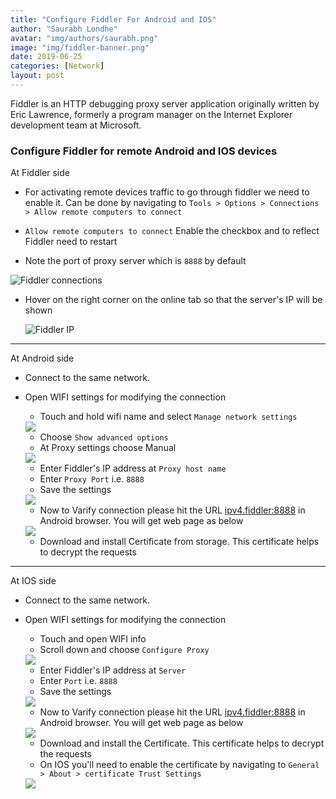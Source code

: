 ```yaml
---
title: "Configure Fiddler For Android and IOS"
author: "Saurabh Londhe"
avatar: "img/authors/saurabh.png"
image: "img/fiddler-banner.png"
date: 2019-06-25
categories: [Network]
layout: post
---
```


Fiddler is an HTTP debugging proxy server application originally written by Eric Lawrence, formerly a program manager on the Internet Explorer development team at Microsoft.

### Configure Fiddler for remote Android and IOS devices

At Fiddler side

- For activating remote devices traffic to go through fiddler we need to enable it. Can be done by navigating to
  `Tools > Options > Connections > Allow remote computers to connect`

- `Allow remote computers to connect` Enable the checkbox and to reflect Fiddler need to restart

- Note the port of proxy server which is `8888` by default

![Fiddler connections](/img/fiddler/connections.png)

- Hover on the right corner on the online tab so that the server's IP will be shown

  ![Fiddler IP](/img/fiddler/OnlineTooltip.png)

---

At Android side

- Connect to the same network.
- Open WIFI settings for modifying the connection

  - Touch and hold wifi name and select `Manage network settings`

  <img src="/img/fiddler/android-1.png" class="inner-img">

  - Choose `Show advanced options`
  - At Proxy settings choose Manual

  <img src="/img/fiddler/android-2.png" class="inner-img">

  - Enter Fiddler's IP address at `Proxy host name`
  - Enter `Proxy Port` i.e. `8888`
  - Save the settings

  <img src="/img/fiddler/android-3.png" class="inner-img">

  - Now to Varify connection please hit the URL [ipv4.fiddler:8888](http://ipv4.fiddler:8888) in Android browser. You will get web page as below

  <img src="/img/fiddler/DownloadFiddlerRootCert.png" class="inner-img">

  - Download and install Certificate from storage. This certificate helps to decrypt the requests

---

At IOS side

- Connect to the same network.
- Open WIFI settings for modifying the connection

  - Touch and open WIFI info
  - Scroll down and choose `Configure Proxy`

  <img src="/img/fiddler/ios-1.png" class="inner-img">

  - Enter Fiddler's IP address at `Server`
  - Enter `Port` i.e. `8888`
  - Save the settings

  <img src="/img/fiddler/ios-2.png" class="inner-img">

  - Now to Varify connection please hit the URL [ipv4.fiddler:8888](http://ipv4.fiddler:8888) in Android browser. You will get web page as below

  <img src="/img/fiddler/DownloadFiddlerRootCert.png" class="inner-img">

  - Download and install the Certificate. This certificate helps to decrypt the requests
  - On IOS you'll need to enable the certificate by navigating to
    `General > About > certificate Trust Settings`

  <img src="/img/fiddler/ios-cert.png" class="inner-img">
